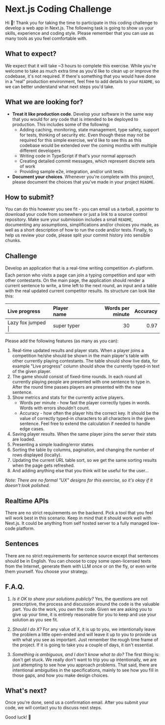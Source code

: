 # Next.js Coding Challenge

Hi 👋! Thank you for taking the time to participate in this coding challenge to develop a web app in Next.js. The following task is going to show us your skills, experience and coding style. Please remember that you can use as many tools as you feel comfortable with.

## What to expect?

We expect that it will take ~3 hours to complete this exercise. While you're welcome to take as much extra time as you'd like to clean up or improve the codebase, it's not required. If there's something that you would have done in a "real" production environment, feel free to add details to your `README`, so we can better understand what next steps you'd take.

## What we are looking for?

- **Treat it like production code**. Develop your software in the same way that you would for any code that is intended to be deployed to production. This includes some of the following:
    - Adding caching, monitoring, state management, type safety, support for tests, thinking of security etc. Even though these may not be required for this simple exercise, we'd like to see this as this codebase would be extended over the coming months with multiple different developers
    - Writing code in TypeScript if that's your normal approach
    - Creating detailed commit messages, which represent discrete sets of work
    - Providing sample e2e, integration, and/or unit tests
- **Document your choices**. Whenever you're complete with this project, please document the choices that you've made in your project `README`.

## How to submit?

You can do this however you see fit - you can email us a tarball, a pointer to download your code from somewhere or just a link to a source control repository. Make sure your submission includes a small `README`, documenting any assumptions, simplifications and/or choices you made, as well as a short description of how to run the code and/or tests. Finally, to help us review your code, please split your commit history into sensible chunks.

## Challenge

Develop an application that is a real-time writing competition ✍ platform️. Each person who visits a page can join a typing competition and spar with other contestants. On the main page, the application should render a current sentence to write, a time left to the next round, an input and a table with the real updated current competitor results. Its structure can look like this:

| Live progress      | Player name | Words per minute | Accuracy |
| :----------------- | :---------- | ---------------: | -------: |
| Lazy fox jumped \| | super typer |               30 |     0.97 |

Please add the following features (as many as you can):

1. Real-time updated results and player stats. When a player joins a competition he/she should be shown in the main player's table with other currently playing contestants. The table should show live data, for example "Live progress" column should show the currently typed-in text of the given player.
1. The game should consist of fixed-time rounds. In each round all currently playing people are presented with one sentence to type in. After the round time passes players are presented with the new sentence.
1. Show metrics and stats for the currently active players.
    - Words per minute - how fast the player correctly types in words. Words with errors shouldn't count.
    - Accuracy - how often the player hits the correct key. It should be the value of correctly typed-in characters to all characters in the given sentence. Feel free to extend the calculation if needed to handle edge cases.
1. Saving player results. When the same player joins the server their stats are loaded.
1. Presenting a simple loading/error states
1. Sorting the table by columns, pagination, and changing the number of rows displayed (locally).
1. Updating the current URL table sort, so we get the same sorting results when the page gets refreshed.
1. And adding anything else that you think will be useful for the user...

_Note: There are no formal "UX" designs for this exercise, so it's okay if it doesn't look polished._

## Realtime APIs

There are no strict requirements on the backend. Pick a tool that you feel will work best in this scenario. Keep in mind that it should work well with Next.js. It could be anything from self hosted server to a fully managed low-code platform.

## Sentences

There are no strict requirements for sentence source except that sentences should be in English. You can choose to copy some open-licensed texts from the Internet, generate them with LLM once or on the fly, or even write them yourself. You choose your strategy.

## F.A.Q.

1. _Is it OK to share your solutions publicly?_
   Yes, the questions are not prescriptive, the process and discussion around the code is the valuable part. You do the work, you own the code. Given we are asking you to give up your time, it is entirely reasonable for you to keep and use your solution as you see fit.

2. _Should I do X?_
   For any value of X, it is up to you, we intentionally leave the problem a little open-ended and will leave it up to you to provide us with what you see as important. Just remember the rough time frame of the project. If it is going to take you a couple of days, it isn't essential.

3. _Something is ambiguous, and I don't know what to do?_
   The first thing is: don't get stuck. We really don't want to trip you up intentionally, we are just attempting to see how you approach problems. That said, there are intentional ambiguities in the specifications, mainly to see how you fill in those gaps, and how you make design choices.

## What's next?

Once you're done, send us a confirmation email. After you submit your code, we will contact you to discuss next steps.

Good luck! 💪